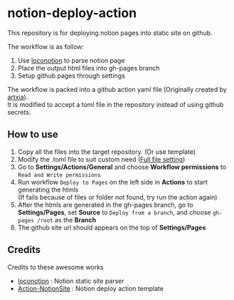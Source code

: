 # notion-deploy-action
This repository is for deploying notion pages into static site on github.  

The workflow is as follow:
1. Use [loconotion](https://github.com/leoncvlt/loconotion#advanced-usage) to parse notion page 
2. Place the output html files into gh-pages branch
3. Setup github pages through settings
 
The workflow is packed into a github action yaml file (Originally created by [artxia](https://github.com/artxia/Action-NotionSite)).  
It is modified to accept a toml file in the repository instead of using github secrets.

## How to use
1. Copy all the files into the target repository. (Or use template)
2. Modify the .toml file to suit custom need ([Full file setting](https://github.com/leoncvlt/loconotion#advanced-usage))
3. Go to **Settings/Actions/General** and choose **Workflow permissions** to `Read and Write permissions`
4. Run workflow `Deploy to Pages` on the left side in **Actions** to start generating the htmls   
   (If fails because of files or folder not found, try run the action again)  
6. After the htmls are generated in the gh-pages branch, go to **Settings/Pages**, set **Source** to `Deploy from a branch`, and choose `gh-pages /root` as the **Branch**
7. The github site url should appears on the top of **Settings/Pages**

## Credits
Credits to these awesome works
- [loconotion](https://github.com/leoncvlt/loconotion#advanced-usage) : Notion static site parser
- [Action-NotionSite](https://github.com/artxia/Action-NotionSite) : Notion deploy action template    
